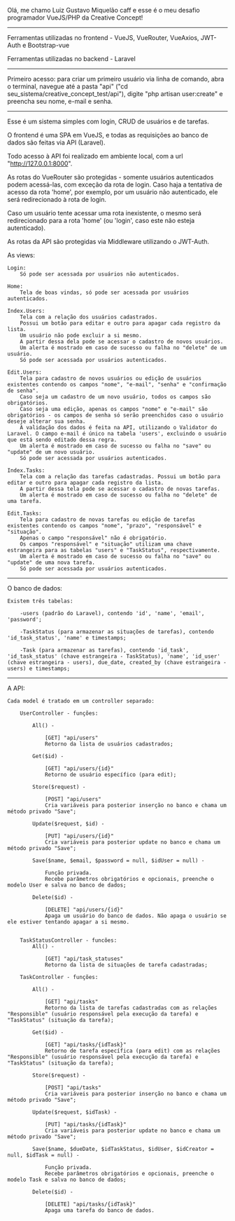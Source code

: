 Olá, me chamo Luiz Gustavo Miquelão caff e esse é o meu desafio programador VueJS/PHP da Creative Concept!

---------------------------------------------------------------------------------------------------------

Ferramentas utilizadas no frontend - VueJS, VueRouter, VueAxios, JWT-Auth e Bootstrap-vue

Ferramentas utilizadas no backend - Laravel

---------------------------------------------------------------------------------------------------------

Primeiro acesso: para criar um primeiro usuário via linha de comando, abra o terminal, navegue até a pasta "api" ("cd seu_sistema/creative_concept_test/api"), digite "php artisan user:create" e preencha seu nome, e-mail e senha.

---------------------------------------------------------------------------------------------------------

Esse é um sistema simples com login, CRUD de usuários e de tarefas.

O frontend é uma SPA em VueJS, e todas as requisições ao banco de dados são feitas via API (Laravel).

Todo acesso à API foi realizado em ambiente local, com a url "http://127.0.0.1:8000".

As rotas do VueRouter são protegidas - somente usuários autenticados podem acessá-las, com exceção da rota de login. Caso haja a tentativa de acesso da rota 'home', por exemplo, por um usuário não autenticado, ele será redirecionado à rota de login.

Caso um usuário tente acessar uma rota inexistente, o mesmo será redirecionado para a rota 'home' (ou 'login', caso este não esteja autenticado).

As rotas da API são protegidas via Middleware utilizando o JWT-Auth.

As views:

	Login:
		Só pode ser acessada por usuários não autenticados.
		
	Home:
		Tela de boas vindas, só pode ser acessada por usuários autenticados.
		
	Index.Users:
		Tela com a relação dos usuários cadastrados.
		Possui um botão para editar e outro para apagar cada registro da lista.
		Um usuário não pode excluir a si mesmo.
		A partir dessa dela pode se acessar o cadastro de novos usuários.
		Um alerta é mostrado em caso de sucesso ou falha no "delete" de um usuário.
		Só pode ser acessada por usuários autenticados.
		
	Edit.Users:
		Tela para cadastro de novos usuários ou edição de usuários existentes contendo os campos "nome", "e-mail", "senha" e "confirmação de senha".
		Caso seja um cadastro de um novo usuário, todos os campos são obrigatórios.
		Caso seja uma edição, apenas os campos "nome" e "e-mail" são obrigatórios - os campos de senha só serão preenchidos caso o usuário deseje alterar sua senha. 
		A validação dos dados é feita na API, utilizando o Validator do Laravel. O campo e-mail é único na tabela 'users', excluindo o usuário que está sendo editado dessa regra.
		Um alerta é mostrado em caso de sucesso ou falha no "save" ou "update" de um novo usuário.
		Só pode ser acessada por usuários autenticados.
		
	Index.Tasks:
		Tela com a relação das tarefas cadastradas. Possui um botão para editar e outro para apagar cada registro da lista.
		A partir dessa tela pode se acessar o cadastro de novas tarefas.
		Um alerta é mostrado em caso de sucesso ou falha no "delete" de uma tarefa.
		
	Edit.Tasks:
		Tela para cadastro de novas tarefas ou edição de tarefas existentes contendo os campos "nome", "prazo", "responsável" e "situação". 
		Apenas o campo "responsável" não é obrigatório.
		Os campos "responsável" e "situação" utilizam uma chave estrangeira para as tabelas "users" e "TaskStatus", respectivamente.
		Um alerta é mostrado em caso de sucesso ou falha no "save" ou "update" de uma nova tarefa.
		Só pode ser acessada por usuários autenticados.
		
---------------------------------------------------------------------------------------------------------

O banco de dados:

	Existem três tabelas:
	
		-users (padrão do Laravel), contendo 'id', 'name', 'email', 'password';
		
		-TaskStatus (para armazenar as situações de tarefas), contendo 'id_task_status', 'name' e timestamps;
		
		-Task (para armazenar as tarefas), contendo 'id_task', 'id_task_status' (chave estrangeira - TaskStatus), 'name', 'id_user' (chave estrangeira - users), due_date, created_by (chave estrangeira - users) e timestamps;
		
---------------------------------------------------------------------------------------------------------

A API:

	Cada model é tratado em um controller separado:
	
		UserController - funções:
		
			All() -
			
				[GET] "api/users"
				Retorno da lista de usuários cadastrados;
				
			Get($id) -
			
				[GET] "api/users/{id}"
				Retorno de usuário específico (para edit);
				
			Store($request) - 
			
				[POST] "api/users"
				Cria variáveis para posterior inserção no banco e chama um método privado "Save";
				
			Update($request, $id) - 
			
				[PUT] "api/users/{id}"
				Cria variáveis para posterior update no banco e chama um método privado "Save";
				
			Save($name, $email, $password = null, $idUser = null) -
			
				Função privada.
				Recebe parâmetros obrigatórios e opcionais, preenche o modelo User e salva no banco de dados;
				
			Delete($id) -
			
				[DELETE] "api/users/{id}"
				Apaga um usuário do banco de dados. Não apaga o usuário se ele estiver tentando apagar a si mesmo.
				
				
		TaskStatusController - funcões:
			All() -
			
				[GET] "api/task_statuses"
				Retorno da lista de situações de tarefa cadastradas;

		TaskController - funções:
		
			All() -
			
				[GET] "api/tasks"
				Retorno da lista de tarefas cadastradas com as relações "Responsible" (usuário responsável pela execução da tarefa) e "TaskStatus" (situação da tarefa);
				
			Get($id) -
			
				[GET] "api/tasks/{idTask}"
				Retorno de tarefa específica (para edit) com as relações "Responsible" (usuário responsável pela execução da tarefa) e "TaskStatus" (situação da tarefa);
				
			Store($request) - 
			
				[POST] "api/tasks"
				Cria variáveis para posterior inserção no banco e chama um método privado "Save";
				
			Update($request, $idTask) - 
			
				[PUT] "api/tasks/{idTask}"
				Cria variáveis para posterior update no banco e chama um método privado "Save";
				
			Save($name, $dueDate, $idTaskStatus, $idUser, $idCreator = null, $idTask = null) -
			
				Função privada.
				Recebe parâmetros obrigatórios e opcionais, preenche o modelo Task e salva no banco de dados;
				
			Delete($id) -
			
				[DELETE] "api/tasks/{idTask}"
				Apaga uma tarefa do banco de dados.
				
